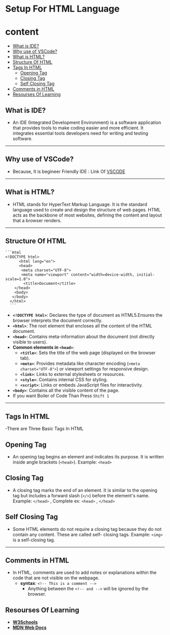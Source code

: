 # Setup For HTML Language
# content
- [ What is IDE?](#what-is-ide)
- [Why use of VSCode?](#why-use-of-vscode)
- [What is HTML?](#what-is-html)
- [Structure Of HTML](#structure-of-html)
- [Tags In HTML](#tags-in-html)  
   - [Opening Tag](#opening-tag)
   - [Closing Tag](#closing-tag)
   - [Self Closing Tag](#self-closing-tag)
- [Comments in HTML](#comments-in-html)
- [Resourses Of Learning](#resourses-of-learning)

## What is IDE?
- An IDE (Integrated Development Environment) is a software application that provides tools to make coding easier and more efficient. It 
  integrates essential tools developers need for writing and testing software.
-----
## Why use of VSCode?
- Because, It is begineer Friendly IDE : Link Of [VSCODE](https://code.visualstudio.com/) 
-----
## What is HTML?
- HTML stands for HyperText Markup Language. It is the standard language used to create and design the structure of web pages. HTML acts 
  as the backbone of most websites, defining the content and layout that a browser renders.
-----
## Structure Of HTML
    ```Html
    <!DOCTYPE html>
          <html lang="en">
          <head>
           <meta charset="UTF-8">
           <meta name="viewport" content="width=device-width, initial-scale=1.0">
            <title>Document</title>
        </head>
        <body>  
       </body>
      </html>
      ```

- **`<!DOCTYPE html>`**: Declares the type of document as HTML5.Ensures the browser interprets the document correctly.
- **`<html>`**: The root element that encloses all the content of the HTML document.
- **`<head>`**: Contains meta-information about the document (not directly visible to users).
- **Common elements in `<head>`**:
  - **`<title>`**: Sets the title of the web page (displayed on the browser tab).
  - **`<meta>`**: Provides metadata like character encoding (`<meta charset="UTF-8">`) or viewport settings for responsive design.
  - **`<link>`**: Links to external stylesheets or resources.
  - **`<style>`**: Contains internal CSS for styling.
  - **`<script>`**: Links or embeds JavaScript files for interactivity.
- **`<body>`**: Contains all the visible content of the page.
- If you want Boiler of Code Than Press `Shift 1` 

-----
## Tags In HTML
-There are Three Basic Tags In HTML
##  Opening Tag 
-  An opening tag begins an element and indicates its purpose. It is written inside angle brackets (`<head>`).
   Example: `<head>`
## Closing Tag 
-  A closing tag marks the end of an element. It is similar to the opening tag but includes a forward slash (`</>`) before the element's name.
  Example: `</head>` , Complete ex:  `<head>` , `</head>`
## Self Closing Tag 
-  Some HTML elements do not require a closing tag because they do not contain any content. These are called self- closing tags.             Example: `<img>` is a self-closing tag.
-----
## Comments in HTML 
- In HTML, comments are used to add notes or explanations within the code that are not visible on the webpage.
   - **syntax**: `<!-- This is a comment -->`
       - Anything between the `<!-- and -->` will be ignored by the browser.

## Resourses Of Learning
- **[W3Schools](https://www.w3schools.com/)**
- **[MDN Web Docs](https://developer.mozilla.org/)**

